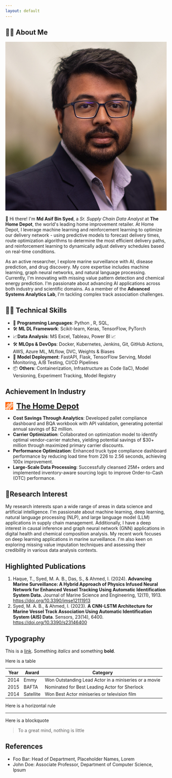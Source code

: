 ```yaml
---
layout: default
---
```


## 🧑‍💻 About Me

<img class="profile-picture" src="asif_headshot.webp" >

👋 Hi there! I'm **Md Asif Bin Syed**, a *Sr. Supply Chain Data Analyst* at **The Home Depot**, the world's leading home improvement retailer. At Home Depot, I leverage machine learning and reinforcement learning to optimize our delivery network - using predictive models to forecast delivery times, route optimization algorithms to determine the most efficient delivery paths, and reinforcement learning to dynamically adjust delivery schedules based on real-time conditions.

As an active researcher, I explore marine surveillance with AI, disease prediction, and drug discovery. My core expertise includes machine learning, graph neural networks, and natural language processing. Currently, I'm innovating with missing value pattern detection and chemical energy prediction. I'm passionate about advancing AI applications across both industry and scientific domains. As a member of the **Advanced Systems Analytics Lab**, I'm tackling complex track association challenges.

## 🧑‍💻 Technical Skills

- 🐍 **Programming Languages**: Python , R, SQL,
- 🛠️ **ML DL Framework**: Scikit-learn, Keras, TensorFlow,  PyTorch 
- 📈**Data Analysis**: MS Excel,  Tableau, Power BI 📈
- 🛠️ **MLOps & DevOps**: Docker, Kubernetes, Jenkins, Git, GitHub Actions, AWS, Azure ML, MLflow, DVC, Weights & Biases 
- 🚀 **Model Deployment**: FastAPI, Flask, TensorFlow Serving, Model Monitoring, A/B Testing, CI/CD Pipelines 
- 📦 **Others**: Containerization, Infrastructure as Code (IaC), Model Versioning, Experiment Tracking, Model Registry 


## Achievement In Industry 

<div style="display: flex; align-items: center;">
    <img src="the-home-depot.png" alt="Employer 1" style="width: 24px; height: 24px; margin-right: 10px;">
    <h2 style="font-size: 24px; margin: 0;"><u>The Home Depot</u></h1>
</div>

- **Cost Savings Through Analytics**: Developed pallet compliance dashboard and BQA workbook with API validation, generating potential annual savings of $2 million.
- **Carrier Optimization**: Collaborated on optimization model to identify optimal vendor-carrier matches, yielding potential savings of $30+ million through maximized primary carrier discounts.
- **Performance Optimization**: Enhanced truck type compliance dashboard performance by reducing load time from 226 to 2.56 seconds, achieving 100x improvement.
- **Large-Scale Data Processing**: Successfully cleansed 25M+ orders and implemented inventory-aware sourcing logic to improve Order-to-Cash (OTC) performance.


## 🔬Research Interest

My research interests span a wide range of areas in data science and artificial intelligence. I'm passionate about machine learning, deep learning, natural language processing (NLP), and large language model (LLM) applications in supply chain management. Additionally, I have a deep interest in causal inference and graph neural network (GNN) applications in digital health and chemical composition analysis. My recent work focuses on deep learning applications in marine surveillance. I'm also keen on exploring missing value imputation techniques and assessing their credibility in various data analysis contexts.


## Highlighted Publications

1. Haque, T., Syed, M. A. B., Das, S., & Ahmed, I. (2024). **Advancing Marine Surveillance: A Hybrid Approach of Physics Infused Neural Network for Enhanced Vessel Tracking Using Automatic Identification System Data.** Journal of Marine Science and Engineering, 12(11), 1913. https://doi.org/10.3390/jmse12111913
2. Syed, M. A. B., & Ahmed, I. (2023). **A CNN-LSTM Architecture for Marine Vessel Track Association Using Automatic Identification System (AIS) Data**. Sensors, 23(14), 6400. https://doi.org/10.3390/s23146400

## Typography

This is a [link](http://google.com). Something *italics* and something **bold**.

Here is a table

Year | Award | Category
-----|-------|--------
2014 | Emmy  | Won Outstanding Lead Actor in a miniseries or a movie
2015 | BAFTA | Nominated for Best Leading Actor for Sherlock
2014 | Satellite | Won Best Actor miniseries or television film

Here is a horizontal rule

---

Here is a blockquote

> To a great mind, nothing is little

## References

* Foo Bar: Head of Department, Placeholder Names, Lorem
* John Doe: Associate Professor, Department of Computer Science, Ipsum


